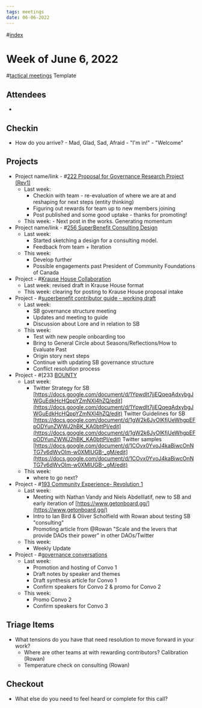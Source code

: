 ```yaml
---
tags: meetings
date: 06-06-2022
---
```

#[index](notes/general-circle/old-gc-meetings/index.md) 
# Week of June 6, 2022
#[tactical meetings](/notes/archive/clarity/Tags/tactical%20meetings.md) Template

## Attendees
- 

## Checkin
- How do you arrive? - Mad, Glad, Sad, Afraid - "I'm in!" - "Welcome"


## Projects
- Project name/link - #[222 Proposal for Governance Research Project (Rev1)](222%20Proposal%20for%20Governance%20Research%20Project%20(Rev1)) 
	- Last week: 
		- Checkin with team - re-evaluation of where we are at and reshaping for next steps (entity thinking)
		- Figuring out rewards for team up to new members joining
		- Post published and some good uptake - thanks for promoting!
	- This week: - Next post in the works. Generating momentum
- Project name/link - #[256 SuperBenefit Consulting Design ](256%20SuperBenefit%20Consulting%20Design%20) 
	- Last week: 
		- Started sketching a design for a consulting model. 
		- Feedback from team + Iteration
	- This week: 
		- Develop further
		- Possible engagements past President of Community Foundations of Canada
- Project - #[Krause House Collaboration](Krause%20House%20Collaboration) 
	- Last week: revised draft in Krause House format
	- This week: clearing for posting to Krause House proposal intake
- Project - #[superbenefit contributor guide - working draft](/notes/archive/clarity/Tags/superbenefit%20contributor%20guide%20-%20working%20draft.md) 
	- Last week: 
		- SB governance structure meeting
		- Updates and meeting to guide
		- Discussion about Lore and in relation to SB
	- This week: 
		- Test with new people onboarding too
		- Bring to General Circle about Seasons/Reflections/How to Evaluate Past 
		- Origin story next steps
		- Continue with updating SB governance structure 
		- Conflict resolution process
- Project - #[233 [BOUNTY](233%20[BOUNTY) 
	- Last week: 
		- Twitter Strategy for SB
[https://docs.google.com/document/d/1YpwdIt7jjEQqeqAdxybgJWGuEdkHcHQppYZmNXl4hZQ/edit](https://docs.google.com/document/d/1YpwdIt7jjEQqeqAdxybgJWGuEdkHcHQppYZmNXl4hZQ/edit)
Twitter Guidelines for SB 
[https://docs.google.com/document/d/1gW2k6JyOlKfjUeWhgpEFpODYunZWWJ2hBK_KA0bttPI/edit](https://docs.google.com/document/d/1gW2k6JyOlKfjUeWhgpEFpODYunZWWJ2hBK_KA0bttPI/edit)
Twitter samples [https://docs.google.com/document/d/1COvx0YvoJ4kaBiwcOnNTG7v6dWvOIm-w0XMIUGB-_gM/edit](https://docs.google.com/document/d/1COvx0YvoJ4kaBiwcOnNTG7v6dWvOIm-w0XMIUGB-_gM/edit) 
	- This week: 
		- where to go next?
- Project - #[193 Community Experience- Revolution 1](193%20Community%20Experience-%20Revolution%201) 
	- Last week: 
		- Meeting with Nathan Vandy and Niels Abdelllatif, new to SB and early iteration of [https://www.getonboard.gg/](https://www.getonboard.gg/) 
		- Intro to Ian Bird & Oliver Scholfield with Rowan about testing SB "consulting" 
		- Promoting article from @Rowan  "Scale and the levers that provide DAOs their power" in other DAOs/Twitter
	- This week: 
		- Weekly Update
- Project - #[governance conversations](/notes/archive/clarity/Tags/governance%20conversations.md) 
	- Last week: 
		- Promotion and hosting of Convo 1 
		- Draft notes by speaker and themes
		- Draft synthesis article for Convo 1
		- Confirm speakers for Convo 2 & promo for Convo 2
	- This week: 
		- Promo Convo 2
		- Confirm speakers for Convo 3

## Triage Items
- What tensions do you have that need resolution to move forward in your work?
	- Where are other teams at with rewarding contributors? Calibration (Rowan)
	- Temperature check on consulting (Rowan)

## Checkout
- What else do you need to feel heard or complete for this call?
